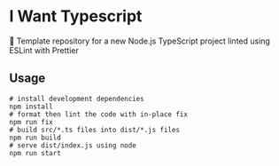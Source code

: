 # I Want Typescript

📜 Template repository for a new Node.js TypeScript project linted using ESLint with Prettier

## Usage

```
# install development dependencies
npm install
# format then lint the code with in-place fix
npm run fix
# build src/*.ts files into dist/*.js files
npm run build
# serve dist/index.js using node
npm run start
```
